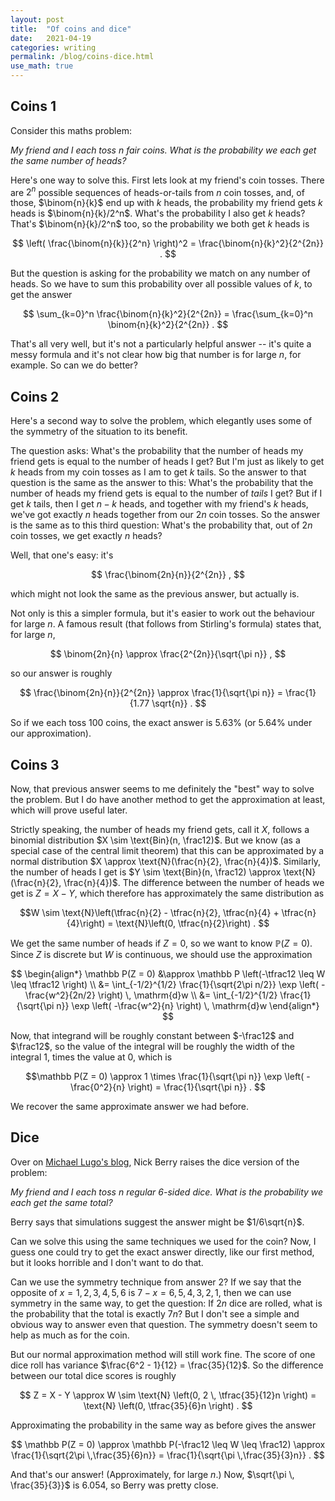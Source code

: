 ```yaml
---
layout: post
title:  "Of coins and dice"
date:   2021-04-19
categories: writing
permalink: /blog/coins-dice.html
use_math: true
---
```


## Coins 1

Consider this maths problem:

*My friend and I each toss $n$ fair coins. What is the probability we each get the same number of heads?*

Here's one way to solve this. First lets look at my friend's coin tosses. There are $2^n$ possible sequences of heads-or-tails from $n$ coin tosses, and, of those, $\binom{n}{k}$ end up with $k$ heads, the probability my friend gets $k$ heads is $\binom{n}{k}/2^n$. What's the probability I also get $k$ heads? That's $\binom{n}{k}/2^n$ too, so the probability we both get $k$ heads is

$$ \left( \frac{\binom{n}{k}}{2^n} \right)^2 = \frac{\binom{n}{k}^2}{2^{2n}} . $$

But the question is asking for the probability we match on any number of heads. So we have to sum this probability over all possible values of $k$, to get the answer

$$ \sum_{k=0}^n \frac{\binom{n}{k}^2}{2^{2n}} = \frac{\sum_{k=0}^n \binom{n}{k}^2}{2^{2n}} . $$

That's all very well, but it's not a particularly helpful answer -- it's quite a messy formula and it's not clear how big that number is for large $n$, for example. So can we do better?

## Coins 2

Here's a second way to solve the problem, which elegantly uses some of the symmetry of the situation to its benefit.

The question asks: What's the probability that the number of heads my friend gets is equal to the number of heads I get? But I'm just as likely to get $k$ heads from my coin tosses as I am to get $k$ tails. So the answer to that question is the same as the answer to this: What's the probability that the number of heads my friend gets is equal to the number of *tails* I get? But if I get $k$ tails, then I get $n - k$ heads, and together with my friend's $k$ heads, we've got exactly $n$ heads together from our $2n$ coin tosses. So the answer is the same as to this third question: What's the probability that, out of $2n$ coin tosses, we get exactly $n$ heads?

Well, that one's easy: it's

$$ \frac{\binom{2n}{n}}{2^{2n}} , $$

which might not look the same as the previous answer, but actually is.

Not only is this a simpler formula, but it's easier to work out the behaviour for large $n$. A famous result (that follows from Stirling's formula) states that, for large $n$,

$$ \binom{2n}{n} \approx \frac{2^{2n}}{\sqrt{\pi n}} , $$

so our answer is roughly 

$$ \frac{\binom{2n}{n}}{2^{2n}}  \approx \frac{1}{\sqrt{\pi n}} = \frac{1}{1.77 \sqrt{n}} . $$

So if we each toss 100 coins, the exact answer is 5.63% (or 5.64% under our approximation).

## Coins 3

Now, that previous answer seems to me definitely the "best" way to solve the problem. But I do have another method to get the approximation at least, which will prove useful later.

Strictly speaking, the number of heads my friend gets, call it $X$, follows a binomial distribution $X \sim \text{Bin}(n, \frac12)$. But we know (as a special case of the central limit theorem) that this can be approximated by a normal distribution $X \approx \text{N}(\frac{n}{2}, \frac{n}{4})$. Similarly, the number of heads I get is $Y \sim \text{Bin}(n, \frac12) \approx \text{N}(\frac{n}{2}, \frac{n}{4})$. The difference between the number of heads we get is $Z = X - Y$, which therefore has approximately the same distribution as

$$W \sim \text{N}\left(\tfrac{n}{2} - \tfrac{n}{2}, \tfrac{n}{4} + \tfrac{n}{4}\right) = \text{N}\left(0, \tfrac{n}{2}\right) . $$

We get the same number of heads if $Z = 0$, so we want to know $\mathbb P(Z = 0)$. Since $Z$ is discrete but $W$ is continuous, we should use the approximation

$$ \begin{align*}
\mathbb P(Z = 0) &\approx \mathbb P \left(-\tfrac12 \leq W \leq \tfrac12 \right) \\
  &= \int_{-1/2}^{1/2} \frac{1}{\sqrt{2\pi n/2}} \exp \left( -\frac{w^2}{2n/2} \right) \, \mathrm{d}w \\
  &= \int_{-1/2}^{1/2} \frac{1}{\sqrt{\pi n}} \exp \left( -\frac{w^2}{n} \right) \, \mathrm{d}w
\end{align*} $$

Now, that integrand will be roughly constant between $-\frac12$ and $\frac12$, so the value of the integral will be roughly the width of the integral $1$, times the value at 0, which is

$$\mathbb P(Z = 0) \approx 1 \times \frac{1}{\sqrt{\pi n}} \exp \left( -\frac{0^2}{n} \right) = \frac{1}{\sqrt{\pi n}} . $$

We recover the same approximate answer we had before.

## Dice

Over on [Michael Lugo's blog](https://gottwurfelt.com/2021/04/18/two-dice-problems/), Nick Berry raises the dice version of the problem:

*My friend and I each toss $n$ regular 6-sided dice. What is the probability we each get the same total?*

Berry says that simulations suggest the answer might be $1/6\sqrt{n}$.

Can we solve this using the same techniques we used for the coin? Now, I guess one could try to get the exact answer directly, like our first method, but it looks horrible and I don't want to do that.

Can we use the symmetry technique from answer 2? If we say that the opposite of $x = 1,2,3,4,5,6$ is $7 - x = 6,5,4,3,2,1$, then we can use symmetry in the same way, to get the question: If $2n$ dice are rolled, what is the probability that the total is exactly $7n$? But I don't see a simple and obvious way to answer even that question. The symmetry doesn't seem to help as much as for the coin.

But our normal approximation method will still work fine. The score of one dice roll has variance $\frac{6^2 - 1}{12} = \frac{35}{12}$. So the difference between our total dice scores is roughly

$$ Z = X - Y \approx W \sim \text{N} \left(0, 2 \, \tfrac{35}{12}n \right) = \text{N} \left(0, \tfrac{35}{6}n \right) . $$

Approximating the probability in the same way as before gives the answer

$$ \mathbb P(Z = 0) \approx \mathbb P(-\frac12 \leq W \leq \frac12) \approx \frac{1}{\sqrt{2\pi \,\frac{35}{6}n}} = \frac{1}{\sqrt{\pi \,\frac{35}{3}n}} . $$

And that's our answer! (Approximately, for large $n$.) Now, $\sqrt{\pi \, \frac{35}{3}}$ is $6.054$, so Berry was pretty close.
